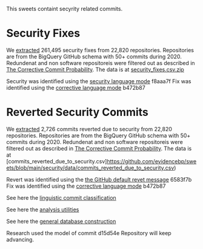 This sweets containt secyrity related commits.

# Security Fixes
We [extracted](https://github.com/evidencebp/sweets/blob/main/security/code/security_fixes.sql) 261,495 security fixes from 22,820 repositories.
Repositories are from the BigQuery GitHub schema with 50+ commits during 2020.
Redundenat and non software repositoreis were filtered out as described in [The Corrective Commit Probability](https://arxiv.org/pdf/2007.10912.pdf).
The data is at [security_fixes.csv.zip](https://github.com/evidencebp/sweets/blob/main/security/data/security_fixes.csv.zip)

Security was identified using the [security language mode](https://github.com/evidencebp/commit-classification/blob/master/security_model.py) f8aaa7f 
Fix was identified using the [corrective language mode](https://github.com/evidencebp/commit-classification/blob/master/corrective_model.py)  b472b87 


# Reverted Security Commits

We [extracted](https://github.com/evidencebp/sweets/blob/main/security/code/commits_reverted_due_to_security.sql) 2,726 commits reverted due to security from 22,820 repositories.
Repositories are from the BigQuery GitHub schema with 50+ commits during 2020.
Redundenat and non software repositoreis were filtered out as described in [The Corrective Commit Probability](https://arxiv.org/pdf/2007.10912.pdf).
The data is at [commits_reverted_due_to_security.csv]https://github.com/evidencebp/sweets/blob/main/security/data/commits_reverted_due_to_security.csv)

Revert was identified using the [the GitHub default revet message](https://github.com/evidencebp/general/blob/master/queries/reverted_commits.sql) 6583f7b 
Fix was identified using the [corrective language mode](https://github.com/evidencebp/commit-classification/blob/master/corrective_model.py)  b472b87 

See here the [linguistic commit classification](https://github.com/evidencebp/commit-classification)

See here the [analysis utilities](https://github.com/evidencebp/analysis_utils) 

See here the [general database construction](https://github.com/evidencebp/general) 

Research used the model of commit d15d54e
Repository will keep advancing.

